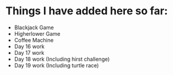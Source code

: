 # Things I have added here so far:
- Blackjack Game
- Higherlower Game
- Coffee Machine
- Day 16 work
- Day 17 work
- Day 18 work (Including hirst challenge)
- Day 19 work (Including turtle race)